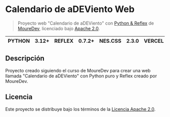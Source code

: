 # Calendario de aDEViento Web

> Proyecto web "Calendario de aDEViento" con [Python & Reflex](https://github.com/mouredev/adeviento-web) de [MoureDev](https://github.com/mouredev), licenciado bajo [Apache 2.0](LICENSE).

| PYTHON | 3.12+ | REFLEX | 0.7.2+ | NES.CSS | 2.3.0 | VERCEL | Static |
|--------|-------|--------|--------|---------|-------|--------|--------|

## Descripción
Proyecto creado siguiendo el curso de MoureDev para crear una web llamada "Calendario de aDEViento" con Python puro y Reflex creado por MoureDev.

## Licencia
Este proyecto se distribuye bajo los términos de la [Licencia Apache 2.0](LICENSE).